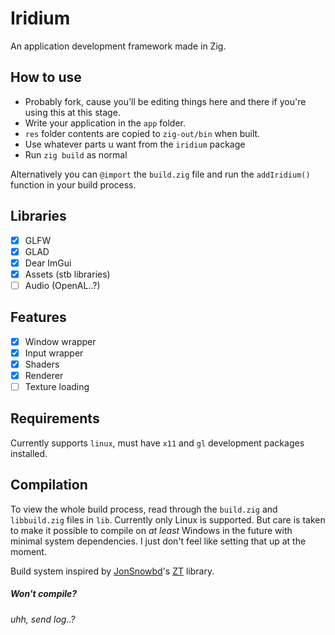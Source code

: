 # Iridium
An application development framework made in Zig.

## How to use
* Probably fork, cause you'll be editing things here and there if you're using this at this stage.
* Write your application in the `app` folder.
* `res` folder contents are copied to `zig-out/bin` when built.
* Use whatever parts u want from the `iridium` package
* Run `zig build` as normal

Alternatively you can `@import` the `build.zig` file and run the `addIridium()` function in your build process.

## Libraries
- [x] GLFW
- [x] GLAD
- [x] Dear ImGui
- [x] Assets (stb libraries)
- [ ] Audio (OpenAL..?)

## Features
- [x] Window wrapper
- [x] Input wrapper
- [x] Shaders
- [x] Renderer
- [ ] Texture loading

## Requirements
Currently supports `linux`, must have `x11` and `gl` development packages installed.

## Compilation
To view the whole build process, read through the `build.zig` and `libbuild.zig` files in `lib`. Currently only Linux is supported. But care is taken to make it possible to compile on *at least* Windows in the future with minimal system dependencies. I just don't feel like setting that up at the moment.

Build system inspired by [JonSnowbd](https://github.com/JonSnowbd)'s [ZT](https://github.com/JonSnowbd/ZT) library.

##### Won't compile?
###### uhh, send log..?